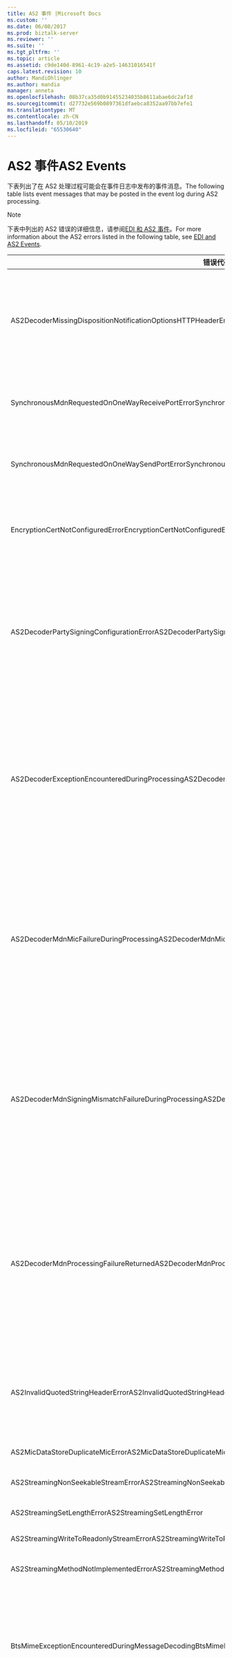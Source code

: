 ```yaml
---
title: AS2 事件 |Microsoft Docs
ms.custom: ''
ms.date: 06/08/2017
ms.prod: biztalk-server
ms.reviewer: ''
ms.suite: ''
ms.tgt_pltfrm: ''
ms.topic: article
ms.assetid: c9de140d-8961-4c19-a2e5-14631016541f
caps.latest.revision: 10
author: MandiOhlinger
ms.author: mandia
manager: anneta
ms.openlocfilehash: 08b37ca35d0b91455234035b8611abae6dc2af1d
ms.sourcegitcommit: d27732e569b0897361dfaebca8352aa97bb7efe1
ms.translationtype: MT
ms.contentlocale: zh-CN
ms.lasthandoff: 05/10/2019
ms.locfileid: "65530640"
---
```

# <a name="as2-events"></a><span data-ttu-id="40469-102">AS2 事件</span><span class="sxs-lookup"><span data-stu-id="40469-102">AS2 Events</span></span>
<span data-ttu-id="40469-103">下表列出了在 AS2 处理过程可能会在事件日志中发布的事件消息。</span><span class="sxs-lookup"><span data-stu-id="40469-103">The following table lists event messages that may be posted in the event log during AS2 processing.</span></span>  
  
> [!NOTE]
>  <span data-ttu-id="40469-104">下表中列出的 AS2 错误的详细信息，请参阅[EDI 和 AS2 事件](../core/edi-and-as2-events.md)。</span><span class="sxs-lookup"><span data-stu-id="40469-104">For more information about the AS2 errors listed in the following table, see [EDI and AS2 Events](../core/edi-and-as2-events.md).</span></span>  
  
|<span data-ttu-id="40469-105">错误代码</span><span class="sxs-lookup"><span data-stu-id="40469-105">Error Code</span></span>|<span data-ttu-id="40469-106">条件</span><span class="sxs-lookup"><span data-stu-id="40469-106">Condition</span></span>|  
|----------------|---------------|  
|<span data-ttu-id="40469-107">AS2DecoderMissingDispositionNotificationOptionsHTTPHeaderError</span><span class="sxs-lookup"><span data-stu-id="40469-107">AS2DecoderMissingDispositionNotificationOptionsHTTPHeaderError</span></span>|<span data-ttu-id="40469-108">AS2 解码器无法定位生成 MDN 所必需的 Disposition-Notification-Options HTTP 标头。</span><span class="sxs-lookup"><span data-stu-id="40469-108">The AS2 Decoder was unable to locate the Disposition-Notification-Options HTTP header which is required for MDN generation.</span></span>|  
|<span data-ttu-id="40469-109">SynchronousMdnRequestedOnOneWayReceivePortError</span><span class="sxs-lookup"><span data-stu-id="40469-109">SynchronousMdnRequestedOnOneWayReceivePortError</span></span>|<span data-ttu-id="40469-110">配置错误。</span><span class="sxs-lookup"><span data-stu-id="40469-110">Configuration error.</span></span>  <span data-ttu-id="40469-111">在单向 HTTP 上请求了同步 MDN 接收端口。</span><span class="sxs-lookup"><span data-stu-id="40469-111">Synchronous MDN requested on a one way HTTP receive Port.</span></span>|  
|<span data-ttu-id="40469-112">SynchronousMdnRequestedOnOneWaySendPortError</span><span class="sxs-lookup"><span data-stu-id="40469-112">SynchronousMdnRequestedOnOneWaySendPortError</span></span>|<span data-ttu-id="40469-113">配置错误。</span><span class="sxs-lookup"><span data-stu-id="40469-113">Configuration error.</span></span>  <span data-ttu-id="40469-114">在单向 HTTP 发送端口上请求了同步 MDN。</span><span class="sxs-lookup"><span data-stu-id="40469-114">Synchronous MDN requested on one way HTTP send port.</span></span>|  
|<span data-ttu-id="40469-115">EncryptionCertNotConfiguredError</span><span class="sxs-lookup"><span data-stu-id="40469-115">EncryptionCertNotConfiguredError</span></span>|<span data-ttu-id="40469-116">尚未为 AS2 参与方配置加密证书。</span><span class="sxs-lookup"><span data-stu-id="40469-116">The Encryption Certificate has not been configured for AS2 party.</span></span>  <span data-ttu-id="40469-117">AS2-从：{0} AS2-到： {1}</span><span class="sxs-lookup"><span data-stu-id="40469-117">AS2-From: {0} AS2-To: {1}</span></span>|  
|<span data-ttu-id="40469-118">AS2DecoderPartySigningConfigurationError</span><span class="sxs-lookup"><span data-stu-id="40469-118">AS2DecoderPartySigningConfigurationError</span></span>|<span data-ttu-id="40469-119">配置错误。</span><span class="sxs-lookup"><span data-stu-id="40469-119">Configuration error.</span></span>  <span data-ttu-id="40469-120">消息签名与预期值不匹配。</span><span class="sxs-lookup"><span data-stu-id="40469-120">The message signing doesn't match the expected value.</span></span>  <span data-ttu-id="40469-121">请与发送合作伙伴联系，以验证签名使用。</span><span class="sxs-lookup"><span data-stu-id="40469-121">Contact the sending partner and verify signature use.</span></span>  <span data-ttu-id="40469-122">AS2-From:"{0}" AS2-To:"{1}" MessageID:"{2}"</span><span class="sxs-lookup"><span data-stu-id="40469-122">AS2-From:"{0}" AS2-To:"{1}" MessageID:"{2}"</span></span>|  
|<span data-ttu-id="40469-123">AS2DecoderExceptionEncounteredDuringProcessing</span><span class="sxs-lookup"><span data-stu-id="40469-123">AS2DecoderExceptionEncounteredDuringProcessing</span></span>|<span data-ttu-id="40469-124">AS2 解码器过程中遇到异常处理。</span><span class="sxs-lookup"><span data-stu-id="40469-124">The AS2 Decoder encountered an exception during processing.</span></span>  <span data-ttu-id="40469-125">消息和异常的详细信息如下所示：AS2-从:"{0}"AS2-到:"{1}"MessageID:"{2}"MessageType:"{3}"异常:"{4}"</span><span class="sxs-lookup"><span data-stu-id="40469-125">Details of the message and exception are as follows:  AS2-From:"{0}" AS2-To:"{1}" MessageID:"{2}" MessageType: "{3}" Exception:"{4}"</span></span>|  
|<span data-ttu-id="40469-126">AS2DecoderMdnMicFailureDuringProcessing</span><span class="sxs-lookup"><span data-stu-id="40469-126">AS2DecoderMdnMicFailureDuringProcessing</span></span>|<span data-ttu-id="40469-127">AS2 解码器在处理在验证 MDN 中返回 MIC 值时失败。</span><span class="sxs-lookup"><span data-stu-id="40469-127">The AS2 Decoder failed processing when validating the MIC value returned in the MDN.</span></span>  <span data-ttu-id="40469-128">MDN 消息的详细信息如下所示：AS2-从:"{0}"AS2-到:"{1}"MessageID:"{2}"OriginalMessageID:"{3}"</span><span class="sxs-lookup"><span data-stu-id="40469-128">Details of the MDN message are as follows:  AS2-From:"{0}" AS2-To:"{1}" MessageID:"{2}" OriginalMessageID:"{3}"</span></span>|  
|<span data-ttu-id="40469-129">AS2DecoderMdnSigningMismatchFailureDuringProcessing</span><span class="sxs-lookup"><span data-stu-id="40469-129">AS2DecoderMdnSigningMismatchFailureDuringProcessing</span></span>|<span data-ttu-id="40469-130">AS2 解码器处理失败，因为 MDN 签名与我们的请求不匹配。</span><span class="sxs-lookup"><span data-stu-id="40469-130">The AS2 Decoder failure processing because the MDN signing did not match our request.</span></span>  <span data-ttu-id="40469-131">MDN 消息的详细信息如下所示：AS2-从:"{0}"AS2-到:"{1}"MessageID:"{2}"OriginalMessageID:"{3}"</span><span class="sxs-lookup"><span data-stu-id="40469-131">Details of the MDN message are as follows:  AS2-From:"{0}" AS2-To:"{1}" MessageID:"{2}" OriginalMessageID:"{3}"</span></span>|  
|<span data-ttu-id="40469-132">AS2DecoderMdnProcessingFailureReturned</span><span class="sxs-lookup"><span data-stu-id="40469-132">AS2DecoderMdnProcessingFailureReturned</span></span>|<span data-ttu-id="40469-133">AS2 解码器处理失败，因为 MDN 指示 AS2 消息处理失败。</span><span class="sxs-lookup"><span data-stu-id="40469-133">The AS2 Decoder failure processing because the MDN indicated the AS2 message failed processing.</span></span>  <span data-ttu-id="40469-134">MDN 消息的详细信息如下所示：AS2-从:"{0}"AS2-到:"{1}"MessageID:"{2}"OriginalMessageID:"{3}"</span><span class="sxs-lookup"><span data-stu-id="40469-134">Details of the MDN message are as follows:  AS2-From:"{0}" AS2-To:"{1}" MessageID:"{2}" OriginalMessageID:"{3}"</span></span>|  
|<span data-ttu-id="40469-135">AS2InvalidQuotedStringHeaderError</span><span class="sxs-lookup"><span data-stu-id="40469-135">AS2InvalidQuotedStringHeaderError</span></span>|<span data-ttu-id="40469-136">无效的引用时遇到的 HTTP 标头。</span><span class="sxs-lookup"><span data-stu-id="40469-136">An invalid quoted HTTP header encountered.</span></span>  <span data-ttu-id="40469-137">详细信息如下所示：标头名称:"{0}"标头值:"{1}"</span><span class="sxs-lookup"><span data-stu-id="40469-137">Details are as follows:  Header Name: "{0}"  Header Value: "{1}"</span></span>|  
|<span data-ttu-id="40469-138">AS2MicDataStoreDuplicateMicError</span><span class="sxs-lookup"><span data-stu-id="40469-138">AS2MicDataStoreDuplicateMicError</span></span>|<span data-ttu-id="40469-139">错误 Mic 条目已存在。</span><span class="sxs-lookup"><span data-stu-id="40469-139">Error Mic entry already exists.</span></span>|  
|<span data-ttu-id="40469-140">AS2StreamingNonSeekableStreamError</span><span class="sxs-lookup"><span data-stu-id="40469-140">AS2StreamingNonSeekableStreamError</span></span>|<span data-ttu-id="40469-141">这是不可查找的流。</span><span class="sxs-lookup"><span data-stu-id="40469-141">This is a non-seekable stream.</span></span>|  
|<span data-ttu-id="40469-142">AS2StreamingSetLengthError</span><span class="sxs-lookup"><span data-stu-id="40469-142">AS2StreamingSetLengthError</span></span>|<span data-ttu-id="40469-143">不能设置此流的长度。</span><span class="sxs-lookup"><span data-stu-id="40469-143">The length of this stream cannot be set.</span></span>|  
|<span data-ttu-id="40469-144">AS2StreamingWriteToReadonlyStreamError</span><span class="sxs-lookup"><span data-stu-id="40469-144">AS2StreamingWriteToReadonlyStreamError</span></span>|<span data-ttu-id="40469-145">这是一个只读流。</span><span class="sxs-lookup"><span data-stu-id="40469-145">This is a read-only stream.</span></span>|  
|<span data-ttu-id="40469-146">AS2StreamingMethodNotImplementedError</span><span class="sxs-lookup"><span data-stu-id="40469-146">AS2StreamingMethodNotImplementedError</span></span>|<span data-ttu-id="40469-147">该方法或操作未实现。</span><span class="sxs-lookup"><span data-stu-id="40469-147">The method or operation is not implemented.</span></span>|  
|<span data-ttu-id="40469-148">BtsMimeExceptionEncounteredDuringMessageDecoding</span><span class="sxs-lookup"><span data-stu-id="40469-148">BtsMimeExceptionEncounteredDuringMessageDecoding</span></span>|<span data-ttu-id="40469-149">尝试进行解码的 AS2 消息时遇到 BTS MIME 错误。</span><span class="sxs-lookup"><span data-stu-id="40469-149">A BTS MIME error was encountered when attempting to decode an AS2 message.</span></span>  <span data-ttu-id="40469-150">AS2-从： {0}，AS2-到： {1}，MessageId: {2}，错误： {3}</span><span class="sxs-lookup"><span data-stu-id="40469-150">AS2-From: {0}, AS2-To: {1}, MessageId: {2}, Error: {3}</span></span>|  
|<span data-ttu-id="40469-151">AS2DecoderPartyEncryptionConfigurationError</span><span class="sxs-lookup"><span data-stu-id="40469-151">AS2DecoderPartyEncryptionConfigurationError</span></span>|<span data-ttu-id="40469-152">配置错误。</span><span class="sxs-lookup"><span data-stu-id="40469-152">Configuration error.</span></span>  <span data-ttu-id="40469-153">消息加密与预期值不匹配。</span><span class="sxs-lookup"><span data-stu-id="40469-153">The message encryption doesn't match the expected value.</span></span>  <span data-ttu-id="40469-154">请与发送合作伙伴联系，以验证加密使用。</span><span class="sxs-lookup"><span data-stu-id="40469-154">Contact the sending partner and verify encryption use.</span></span>  <span data-ttu-id="40469-155">AS2-From:"{0}" AS2-To:"{1}" MessageID:"{2}"</span><span class="sxs-lookup"><span data-stu-id="40469-155">AS2-From:"{0}" AS2-To:"{1}" MessageID:"{2}"</span></span>|  
|<span data-ttu-id="40469-156">AS2DecoderPartySignatureError</span><span class="sxs-lookup"><span data-stu-id="40469-156">AS2DecoderPartySignatureError</span></span>|<span data-ttu-id="40469-157">配置错误。</span><span class="sxs-lookup"><span data-stu-id="40469-157">Configuration error.</span></span>  <span data-ttu-id="40469-158">消息签名与为此参与方配置的签名不匹配。</span><span class="sxs-lookup"><span data-stu-id="40469-158">The message signature doesn't match the signature configured for this party.</span></span>  <span data-ttu-id="40469-159">与发送合作伙伴联系，并验证使用的证书。</span><span class="sxs-lookup"><span data-stu-id="40469-159">Contact the sending partner and verify the certificate used.</span></span>  <span data-ttu-id="40469-160">AS2-From:"{0}" AS2-To:"{1}" MessageID:"{2}"</span><span class="sxs-lookup"><span data-stu-id="40469-160">AS2-From:"{0}" AS2-To:"{1}" MessageID:"{2}"</span></span>|  
|<span data-ttu-id="40469-161">InvalidAgreementAS2FromName</span><span class="sxs-lookup"><span data-stu-id="40469-161">InvalidAgreementAS2FromName</span></span>|<span data-ttu-id="40469-162">此 AS2 交换的参与方必须包含 AS2-From 的值。</span><span class="sxs-lookup"><span data-stu-id="40469-162">The party for this AS2 interchange must contain a value for AS2-From.</span></span>|  
|<span data-ttu-id="40469-163">InvalidAgreementAS2ToName</span><span class="sxs-lookup"><span data-stu-id="40469-163">InvalidAgreementAS2ToName</span></span>|<span data-ttu-id="40469-164">此 AS2 交换的参与方必须包含值为 AS2-到。</span><span class="sxs-lookup"><span data-stu-id="40469-164">The party for this AS2 interchange must contain a value for AS2-To.</span></span>|  
|<span data-ttu-id="40469-165">UnsupportedAS2HashAlgorithmError</span><span class="sxs-lookup"><span data-stu-id="40469-165">UnsupportedAS2HashAlgorithmError</span></span>|<span data-ttu-id="40469-166">不支持在 AS2 消息中指定的哈希算法。</span><span class="sxs-lookup"><span data-stu-id="40469-166">The hash algorithm specified in the AS2 message is unsupported.</span></span>|  
|<span data-ttu-id="40469-167">UnableToLocateAS2PartyError</span><span class="sxs-lookup"><span data-stu-id="40469-167">UnableToLocateAS2PartyError</span></span>|<span data-ttu-id="40469-168">找不到使用限定符：{0}参与方： {1}。</span><span class="sxs-lookup"><span data-stu-id="40469-168">Unable to access party using qualifier: {0} party: {1}.</span></span>  <span data-ttu-id="40469-169">错误： {2}</span><span class="sxs-lookup"><span data-stu-id="40469-169">Error: {2}</span></span>|  
|<span data-ttu-id="40469-170">UnableToLocateAS2PartyByPartyNameError</span><span class="sxs-lookup"><span data-stu-id="40469-170">UnableToLocateAS2PartyByPartyNameError</span></span>|<span data-ttu-id="40469-171">无法访问方使用参与方： {0}。</span><span class="sxs-lookup"><span data-stu-id="40469-171">Unable to access party using party: {0}.</span></span>|  
|<span data-ttu-id="40469-172">UnableToLocateAS2PartyBySendPortNameError</span><span class="sxs-lookup"><span data-stu-id="40469-172">UnableToLocateAS2PartyBySendPortNameError</span></span>|<span data-ttu-id="40469-173">无法访问方使用发送端口：{0}  错误： {1}。</span><span class="sxs-lookup"><span data-stu-id="40469-173">Unable to access party using send port: {0}  Error: {1}.</span></span>|  
|<span data-ttu-id="40469-174">InvalidAS2FromNameConfiguredError</span><span class="sxs-lookup"><span data-stu-id="40469-174">InvalidAS2FromNameConfiguredError</span></span>|<span data-ttu-id="40469-175">无效的 AS2-从为参与方配置的名称：{0}   值： {1}</span><span class="sxs-lookup"><span data-stu-id="40469-175">Invalid AS2-From name configured for Party: {0}   Value: {1}</span></span>|  
|<span data-ttu-id="40469-176">InvalidAS2ToNameConfiguredError</span><span class="sxs-lookup"><span data-stu-id="40469-176">InvalidAS2ToNameConfiguredError</span></span>|<span data-ttu-id="40469-177">无效的 AS2-到为参与方配置的名称：{0}   值： {1}</span><span class="sxs-lookup"><span data-stu-id="40469-177">Invalid AS2-To name configured for Party: {0}   Value: {1}</span></span>|  
|<span data-ttu-id="40469-178">InvalidAS2FromNameHeaderReceivedError</span><span class="sxs-lookup"><span data-stu-id="40469-178">InvalidAS2FromNameHeaderReceivedError</span></span>|<span data-ttu-id="40469-179">无效的 AS2-From 标头接收。</span><span class="sxs-lookup"><span data-stu-id="40469-179">Invalid AS2-From header received.</span></span>  <span data-ttu-id="40469-180">值： {0}</span><span class="sxs-lookup"><span data-stu-id="40469-180">Value: {0}</span></span>|  
|<span data-ttu-id="40469-181">InvalidAS2ToNameHeaderReceivedError</span><span class="sxs-lookup"><span data-stu-id="40469-181">InvalidAS2ToNameHeaderReceivedError</span></span>|<span data-ttu-id="40469-182">无效的 AS2-To 标头接收。</span><span class="sxs-lookup"><span data-stu-id="40469-182">Invalid AS2-To header received.</span></span>  <span data-ttu-id="40469-183">值： {0}</span><span class="sxs-lookup"><span data-stu-id="40469-183">Value: {0}</span></span>|  
|<span data-ttu-id="40469-184">MissingAS2FromHeaderError</span><span class="sxs-lookup"><span data-stu-id="40469-184">MissingAS2FromHeaderError</span></span>|<span data-ttu-id="40469-185">收到的 AS2 消息不包含 AS2-From 标头。</span><span class="sxs-lookup"><span data-stu-id="40469-185">An AS2 message was received that did not contain the AS2-From header.</span></span>|  
|<span data-ttu-id="40469-186">MissingAS2ToHeaderError</span><span class="sxs-lookup"><span data-stu-id="40469-186">MissingAS2ToHeaderError</span></span>|<span data-ttu-id="40469-187">收到的 AS2 消息不包含 AS2-To 标头。</span><span class="sxs-lookup"><span data-stu-id="40469-187">An AS2 message was received that did not contain the AS2-To header.</span></span>|  
|<span data-ttu-id="40469-188">InvalidDispositionNotificationOptionToError</span><span class="sxs-lookup"><span data-stu-id="40469-188">InvalidDispositionNotificationOptionToError</span></span>|<span data-ttu-id="40469-189">处理设置通知选项值:"{0}"无效。</span><span class="sxs-lookup"><span data-stu-id="40469-189">Disposition-Notification-Option value: "{0}" is invalid.</span></span>  <span data-ttu-id="40469-190">{1}</span><span class="sxs-lookup"><span data-stu-id="40469-190">{1}</span></span>|  
|<span data-ttu-id="40469-191">InvalidReceiptDeliveryOptionError</span><span class="sxs-lookup"><span data-stu-id="40469-191">InvalidReceiptDeliveryOptionError</span></span>|<span data-ttu-id="40469-192">回执送达选项值:"{0}"无效。</span><span class="sxs-lookup"><span data-stu-id="40469-192">Receipt-Delivery-Option value: "{0}" is invalid.</span></span>  <span data-ttu-id="40469-193">{1}</span><span class="sxs-lookup"><span data-stu-id="40469-193">{1}</span></span>|  
|<span data-ttu-id="40469-194">InvalidOrMissingASN1DataLengthHeader</span><span class="sxs-lookup"><span data-stu-id="40469-194">InvalidOrMissingASN1DataLengthHeader</span></span>|<span data-ttu-id="40469-195">解压缩处理期间遇到的无效或缺失 ASN.1 数据长度字段。</span><span class="sxs-lookup"><span data-stu-id="40469-195">Invalid or missing ASN.1 Data Length field encountered during decompression processing.</span></span>|  
|<span data-ttu-id="40469-196">InvalidOrMissingASN1TrailingBytes</span><span class="sxs-lookup"><span data-stu-id="40469-196">InvalidOrMissingASN1TrailingBytes</span></span>|<span data-ttu-id="40469-197">无效缺少尾部 ASN.1 CMS 压缩结构字节或解压缩处理期间。</span><span class="sxs-lookup"><span data-stu-id="40469-197">Invalid or missing trailing ASN.1 CMS compressed structure bytes during decompression processing.</span></span>|  
|<span data-ttu-id="40469-198">InvalidASN1CompressedStructureEncountered</span><span class="sxs-lookup"><span data-stu-id="40469-198">InvalidASN1CompressedStructureEncountered</span></span>|<span data-ttu-id="40469-199">无效的 ASN.1 压缩解压缩处理期间遇到的结构。</span><span class="sxs-lookup"><span data-stu-id="40469-199">Invalid ASN.1 compressed structure encountered during decompression processing.</span></span>|  
|<span data-ttu-id="40469-200">InvalidOrMissingDataHeaderEncountered</span><span class="sxs-lookup"><span data-stu-id="40469-200">InvalidOrMissingDataHeaderEncountered</span></span>|<span data-ttu-id="40469-201">无效或缺失的 ASN.1 压缩解压缩处理期间遇到的标头。</span><span class="sxs-lookup"><span data-stu-id="40469-201">Invalid or missing ASN.1 compressed header encountered during decompression processing.</span></span>|  
|<span data-ttu-id="40469-202">InvalidOptionalZLibFieldEncountered</span><span class="sxs-lookup"><span data-stu-id="40469-202">InvalidOptionalZLibFieldEncountered</span></span>|<span data-ttu-id="40469-203">解压缩处理期间遇到无效的 ASN.1 ZLib 压缩字段。</span><span class="sxs-lookup"><span data-stu-id="40469-203">Invalid ASN.1 ZLib compression field encountered during decompression processing.</span></span>|  
|<span data-ttu-id="40469-204">InvalidOrMissingDataOIDEncountered</span><span class="sxs-lookup"><span data-stu-id="40469-204">InvalidOrMissingDataOIDEncountered</span></span>|<span data-ttu-id="40469-205">无效或缺失 ASN.1 数据 OID 解压缩处理期间。</span><span class="sxs-lookup"><span data-stu-id="40469-205">Invalid or missing ASN.1 Data OID encountered during decompression processing.</span></span>|  
|<span data-ttu-id="40469-206">InvalidOrMissingZLibOIDEncountered</span><span class="sxs-lookup"><span data-stu-id="40469-206">InvalidOrMissingZLibOIDEncountered</span></span>|<span data-ttu-id="40469-207">OID 无效或缺失的 ASN.1 ZLib 解压缩处理期间。</span><span class="sxs-lookup"><span data-stu-id="40469-207">Invalid or missing ASN.1 ZLib OID encountered during decompression processing.</span></span>|  
|<span data-ttu-id="40469-208">InvalidOrMissingCompressedDataOIDEncountered</span><span class="sxs-lookup"><span data-stu-id="40469-208">InvalidOrMissingCompressedDataOIDEncountered</span></span>|<span data-ttu-id="40469-209">无效或缺失 ASN.1 压缩数据 OID 解压缩处理期间。</span><span class="sxs-lookup"><span data-stu-id="40469-209">Invalid or missing ASN.1 Compressed Data OID encountered during decompression processing.</span></span>|  
|<span data-ttu-id="40469-210">InvalidAdler32ChecksumInCompressedMessageError</span><span class="sxs-lookup"><span data-stu-id="40469-210">InvalidAdler32ChecksumInCompressedMessageError</span></span>|<span data-ttu-id="40469-211">遇到无效的 Adler32 校验和。</span><span class="sxs-lookup"><span data-stu-id="40469-211">Invalid Adler32 checksum encountered.</span></span>|  
|<span data-ttu-id="40469-212">UnsupportedOctetStringLengthEncountered</span><span class="sxs-lookup"><span data-stu-id="40469-212">UnsupportedOctetStringLengthEncountered</span></span>|<span data-ttu-id="40469-213">遇到不受支持的 Octet 字符串长度。</span><span class="sxs-lookup"><span data-stu-id="40469-213">Unsupported Octet string length encountered.</span></span>  <span data-ttu-id="40469-214">受支持的最大 octet 长度为 4。</span><span class="sxs-lookup"><span data-stu-id="40469-214">Maximum supported octet length is 4.</span></span>|  
|<span data-ttu-id="40469-215">DecompressionFailedError</span><span class="sxs-lookup"><span data-stu-id="40469-215">DecompressionFailedError</span></span>|<span data-ttu-id="40469-216">处理压缩的 AS2 消息时解压缩失败。</span><span class="sxs-lookup"><span data-stu-id="40469-216">Decompression failed while processing a compressed AS2 message.</span></span>  <span data-ttu-id="40469-217">错误： {0}</span><span class="sxs-lookup"><span data-stu-id="40469-217">Error: {0}</span></span>|  
|<span data-ttu-id="40469-218">DecryptionFailedError</span><span class="sxs-lookup"><span data-stu-id="40469-218">DecryptionFailedError</span></span>|<span data-ttu-id="40469-219">解密 AS2 消息时出错。</span><span class="sxs-lookup"><span data-stu-id="40469-219">An error occurred when decrypting an AS2 message.</span></span>|  
|<span data-ttu-id="40469-220">IntegrityCheckFailedError</span><span class="sxs-lookup"><span data-stu-id="40469-220">IntegrityCheckFailedError</span></span>|<span data-ttu-id="40469-221">验证 AS2 消息时出错。</span><span class="sxs-lookup"><span data-stu-id="40469-221">An error occurred when validating an AS2 message.</span></span>  <span data-ttu-id="40469-222">请确保使用的证书不具有已超时或被吊销。</span><span class="sxs-lookup"><span data-stu-id="40469-222">Make sure the certificates used have not timed out or been revoked.</span></span>|  
|<span data-ttu-id="40469-223">EncryptionCertificateHasBeenRevokedError</span><span class="sxs-lookup"><span data-stu-id="40469-223">EncryptionCertificateHasBeenRevokedError</span></span>|<span data-ttu-id="40469-224">用于对消息进行加密的证书已吊销。</span><span class="sxs-lookup"><span data-stu-id="40469-224">The certificate used to encrypt a message has been revoked.</span></span> <span data-ttu-id="40469-225">证书指纹： {0}</span><span class="sxs-lookup"><span data-stu-id="40469-225">Certificate thumbprint: {0}</span></span>|  
|<span data-ttu-id="40469-226">DecryptionCertificateHasBeenRevokedError</span><span class="sxs-lookup"><span data-stu-id="40469-226">DecryptionCertificateHasBeenRevokedError</span></span>|<span data-ttu-id="40469-227">用于解密消息的证书已吊销。</span><span class="sxs-lookup"><span data-stu-id="40469-227">The certificate used to decrypt a message has been revoked.</span></span> <span data-ttu-id="40469-228">证书指纹： {0}</span><span class="sxs-lookup"><span data-stu-id="40469-228">Certificate thumbprint: {0}</span></span>|  
|<span data-ttu-id="40469-229">SigningCertificateHasBeenRevokedError</span><span class="sxs-lookup"><span data-stu-id="40469-229">SigningCertificateHasBeenRevokedError</span></span>|<span data-ttu-id="40469-230">用于对消息进行签名的证书已吊销。</span><span class="sxs-lookup"><span data-stu-id="40469-230">The certificate used for signing a message has been revoked.</span></span> <span data-ttu-id="40469-231">证书指纹： {0}</span><span class="sxs-lookup"><span data-stu-id="40469-231">Certificate thumbprint: {0}</span></span>|  
|<span data-ttu-id="40469-232">SignatureCertificateHasBeenRevokedError</span><span class="sxs-lookup"><span data-stu-id="40469-232">SignatureCertificateHasBeenRevokedError</span></span>|<span data-ttu-id="40469-233">用于对消息进行签名的证书已吊销。</span><span class="sxs-lookup"><span data-stu-id="40469-233">The certificate used for signing a message has been revoked.</span></span> <span data-ttu-id="40469-234">证书指纹： {0}</span><span class="sxs-lookup"><span data-stu-id="40469-234">Certificate thumbprint: {0}</span></span>|  
|<span data-ttu-id="40469-235">CertificateMissingError</span><span class="sxs-lookup"><span data-stu-id="40469-235">CertificateMissingError</span></span>|<span data-ttu-id="40469-236">不能本地证书存储中定位用于对消息进行签名的证书。</span><span class="sxs-lookup"><span data-stu-id="40469-236">The certificate used for signing a message cannot be located in the local certificate store.</span></span> <span data-ttu-id="40469-237">证书指纹： {0}</span><span class="sxs-lookup"><span data-stu-id="40469-237">Certificate thumbprint: {0}</span></span>|  
|<span data-ttu-id="40469-238">EmptyContentOnAS2MessageEncountered</span><span class="sxs-lookup"><span data-stu-id="40469-238">EmptyContentOnAS2MessageEncountered</span></span>|<span data-ttu-id="40469-239">收到空的 AS2 消息。</span><span class="sxs-lookup"><span data-stu-id="40469-239">An empty AS2 message was received.</span></span>  <span data-ttu-id="40469-240">该消息将挂起。</span><span class="sxs-lookup"><span data-stu-id="40469-240">The message will be suspended.</span></span>|  
|<span data-ttu-id="40469-241">AS2FromMatchesAS2ToError</span><span class="sxs-lookup"><span data-stu-id="40469-241">AS2FromMatchesAS2ToError</span></span>|<span data-ttu-id="40469-242">AS2-From 值匹配 AS2-到值。</span><span class="sxs-lookup"><span data-stu-id="40469-242">The AS2-From value matches the AS2-To value.</span></span>|  
|<span data-ttu-id="40469-243">GenericEdiIntException</span><span class="sxs-lookup"><span data-stu-id="40469-243">GenericEdiIntException</span></span>|<span data-ttu-id="40469-244">出现 EdiInt 异常。</span><span class="sxs-lookup"><span data-stu-id="40469-244">An EdiInt exception has occurred.</span></span>|  
|<span data-ttu-id="40469-245">BtsMimeExceptionEncounteredDuringMessageEncoding</span><span class="sxs-lookup"><span data-stu-id="40469-245">BtsMimeExceptionEncounteredDuringMessageEncoding</span></span>|<span data-ttu-id="40469-246">尝试对消息进行编码时遇到 BTS MIME 错误。</span><span class="sxs-lookup"><span data-stu-id="40469-246">A BTS MIME error was encountered when attempting to encode a message.</span></span>  <span data-ttu-id="40469-247">错误： {0}，HResult:{1}</span><span class="sxs-lookup"><span data-stu-id="40469-247">Error: {0}, HResult:{1}</span></span>|  
|<span data-ttu-id="40469-248">BtsMimeGeneralExceptionEncounteredDuringMessageEncoding</span><span class="sxs-lookup"><span data-stu-id="40469-248">BtsMimeGeneralExceptionEncounteredDuringMessageEncoding</span></span>|<span data-ttu-id="40469-249">尝试对消息进行编码时遇到 BTS MIME 错误。</span><span class="sxs-lookup"><span data-stu-id="40469-249">A BTS MIME error was encountered when attempting to encode a message.</span></span>  <span data-ttu-id="40469-250">错误： {0}</span><span class="sxs-lookup"><span data-stu-id="40469-250">Error: {0}</span></span>|  
|<span data-ttu-id="40469-251">AS2StatusReportingExceptionEncountered</span><span class="sxs-lookup"><span data-stu-id="40469-251">AS2StatusReportingExceptionEncountered</span></span>|<span data-ttu-id="40469-252">尝试生成 AS2 状态报告时遇到错误。</span><span class="sxs-lookup"><span data-stu-id="40469-252">An error was encountered when attempting to generate an AS2 status report.</span></span>  <span data-ttu-id="40469-253">错误： {0}</span><span class="sxs-lookup"><span data-stu-id="40469-253">Error: {0}</span></span>|
